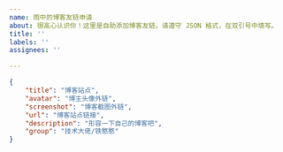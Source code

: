 ```yaml
---
name: 雨中的博客友链申请
about: 很高心认识你！这里是自助添加博客友链。请遵守 JSON 格式，在双引号中填写。
title: ''
labels: ''
assignees: ''

---
```


<!-- 请在双引号中填写，不要修改模板格式 -->
```json
{
    "title": "博客站点",
    "avatar": "博主头像外链",
    "screenshot": "博客截图外链",
    "url": "博客站点链接",
    "description": "形容一下自己的博客吧",
    "group": "技术大佬/铁憨憨"
}
```